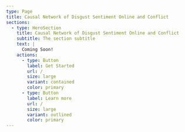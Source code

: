 ```yaml
---
type: Page
title: Causal Network of Disgust Sentiment Online and Conflict
sections:
  - type: HeroSection
    title: Causal Network of Disgust Sentiment Online and Conflict
    subtitle: The section subtitle
    text: |
      Coming Soon!
    actions:
      - type: Button
        label: Get Started
        url: /
        size: large
        variant: contained
        color: primary
      - type: Button
        label: Learn more
        url: /
        size: large
        variant: outlined
        color: primary
---
```

